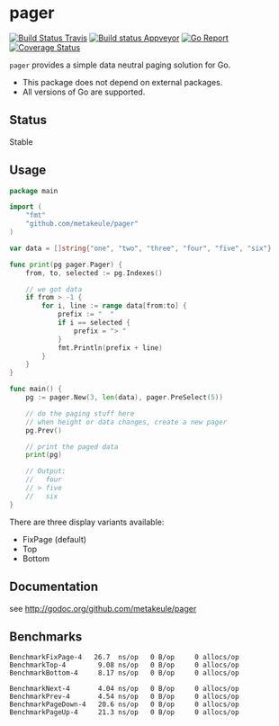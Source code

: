 
pager
=====

[![Build Status Travis](https://secure.travis-ci.org/metakeule/pager.png)](http://travis-ci.org/metakeule/pager) [![Build status Appveyor](https://ci.appveyor.com/api/projects/status/82i4pu5giscl7b13?svg=true)](https://ci.appveyor.com/project/metakeule/pager) [![Go Report](https://goreportcard.com/badge/github.com/metakeule/pager)](https://goreportcard.com/report/github.com/metakeule/pager) [![Coverage Status](https://coveralls.io/repos/github/metakeule/pager/badge.svg?branch=master)](https://coveralls.io/github/metakeule/pager?branch=master)

`pager` provides a simple data neutral paging solution for Go.

- This package does not depend on external packages.
- All versions of Go are supported.

Status
------

Stable

Usage
-----

```go
package main

import (
	"fmt"
	"github.com/metakeule/pager"
)

var data = []string{"one", "two", "three", "four", "five", "six"}

func print(pg pager.Pager) {
	from, to, selected := pg.Indexes()

    // we got data
	if from > -1 {  
		for i, line := range data[from:to] {
			prefix := "  "
			if i == selected {
				prefix = "> "
			}
			fmt.Println(prefix + line)
		}
	}
}

func main() {
	pg := pager.New(3, len(data), pager.PreSelect(5))

    // do the paging stuff here
    // when height or data changes, create a new pager
	pg.Prev()

    // print the paged data
	print(pg)

	// Output:
	//   four
	// > five
	//   six
}
```

There are three display variants available:
- FixPage (default)
- Top
- Bottom

Documentation
-------------

see http://godoc.org/github.com/metakeule/pager

Benchmarks
----------

```
BenchmarkFixPage-4   26.7  ns/op   0 B/op     0 allocs/op
BenchmarkTop-4        9.08 ns/op   0 B/op     0 allocs/op
BenchmarkBottom-4     8.17 ns/op   0 B/op     0 allocs/op

BenchmarkNext-4       4.04 ns/op   0 B/op     0 allocs/op
BenchmarkPrev-4       4.54 ns/op   0 B/op     0 allocs/op
BenchmarkPageDown-4   20.6 ns/op   0 B/op     0 allocs/op
BenchmarkPageUp-4     21.3 ns/op   0 B/op     0 allocs/op
```